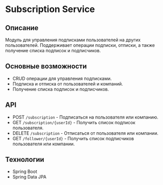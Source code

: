 # Subscription Service

## Описание
Модуль для управления подписками пользователей на других пользователей. 
Поддерживает операции подписки, отписки, а также получение списка подписок и подписчиков.

## Основные возможности
- CRUD операции для управления подписками.
- Подписка и отписка от пользователей и компаний.
- Получение списка подписок и подписчиков.

## API
- POST `/subscription` - Подписаться на пользователя или компанию.
- GET `/subscription/{userId}` - Получить список подписок пользователя.
- DELETE `/subscription` - Отписаться от пользователя или компании.
- GET `/follower/{userId}` - Получить список подписчиков пользователя или компании.

## Технологии
- Spring Boot
- Spring Data JPA

